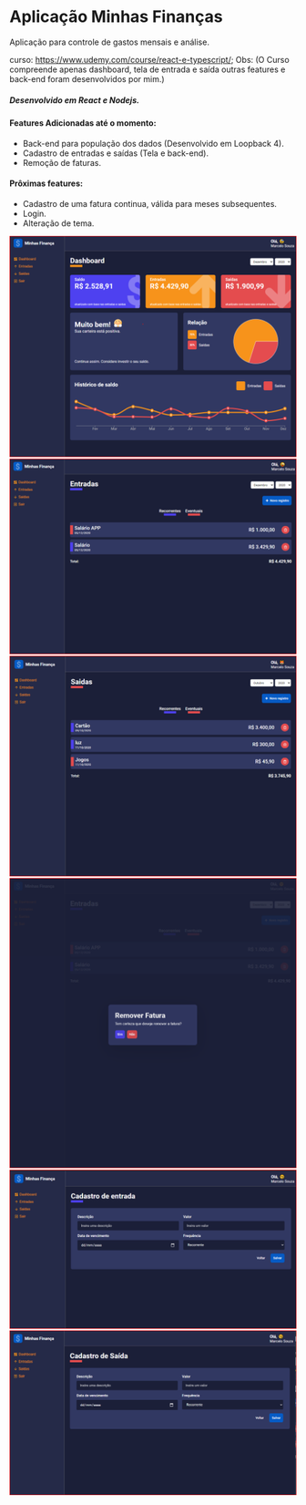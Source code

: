 # Aplicação Minhas Finanças

Aplicação para controle de gastos mensais e análise.

curso: https://www.udemy.com/course/react-e-typescript/;
Obs: (O Curso compreende apenas dashboard, tela de entrada e saída outras features e back-end foram desenvolvidos por mim.)

##### Desenvolvido em React e Nodejs.

#### Features Adicionadas até o momento:
- Back-end para população dos dados (Desenvolvido em Loopback 4).
- Cadastro de entradas e saídas (Tela e back-end).
- Remoção de faturas.

#### Prôximas features:
- Cadastro de uma fatura continua, válida para meses subsequentes.
- Login.
- Alteração de tema.

<img src="./assets/dashboard.png">
<img src="./assets/entradas.png">
<img src="./assets/saidas.png">
<img src="./assets/deletar.png">
<img src="./assets/cadastro-entrada.png">
<img src="./assets/cadastro-saida.png">

